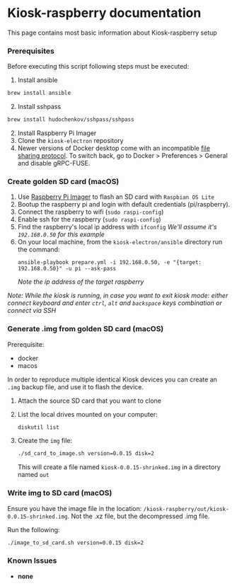 # Kiosk-raspberry documentation

This page contains most basic information about Kiosk-raspberry setup

### Prerequisites

Before executing this script following steps must be executed:

1. Install ansible

```bash
brew install ansible
```

2. Install sshpass

```bash
brew install hudochenkov/sshpass/sshpass
```

2. Install Raspberry Pi Imager
3. Clone the `kiosk-electron` repository
4. Newer versions of Docker desktop come with an incompatible [file sharing protocol](https://docs.docker.com/docker-for-mac/release-notes/#docker-desktop-community-2400). To switch back, go to Docker > Preferences > General and disable gRPC-FUSE. 

### Create golden SD card (macOS)

1. Use [Raspberry Pi Imager](https://www.raspberrypi.org/downloads/) to flash an SD card with `Raspbian OS Lite`
2. Bootup the raspberry pi and login with default credentials (pi/raspberry).
3. Connect the raspberry to wifi (`sudo raspi-config`)
4. Enable ssh for the raspberry (`sudo raspi-config`)
5. Find the raspberry's local ip address with `ifconfig`
   _We'll assume it's `192.168.0.50` for this example_
6. On your local machine, from the `kiosk-electron/ansible` directory run the command:
   ```
   ansible-playbook prepare.yml -i 192.168.0.50, -e "{target: 192.168.0.50}" -u pi --ask-pass
   ```
   _Note the ip address of the target raspberry_

*Note: While the kiosk is running, in case you want to exit kiosk mode: either connect keyboard and enter `ctrl`, `alt` and `backspace` keys combination or connect via SSH*

### Generate .img from golden SD card (macOS)

Prerequisite:

- docker
- macos

In order to reproduce multiple identical Kiosk devices you can create an `.img` backup file, and use it to flash the device.

1. Attach the source SD card that you want to clone
2. List the local drives mounted on your computer:

   ```bash
   diskutil list
   ```

3. Create the `img` file:

   ```bash
   ./sd_card_to_image.sh version=0.0.15 disk=2
   ```

   This will create a file named `kiosk-0.0.15-shrinked.img` in a directory named `out`

### Write img to SD card (macOS)

Ensure you have the image file in the location: `/kiosk-raspberry/out/kiosk-0.0.15-shrinked.img`. Not the .xz file, but the decompressed .img file.

Run the following:

```bash
./image_to_sd_card.sh version=0.0.15 disk=2
```

### Known Issues

- **none**
